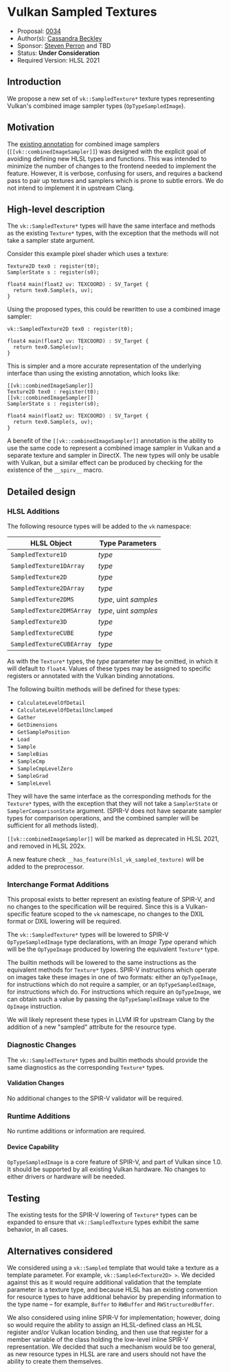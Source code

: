 <!-- {% raw %} -->

# Vulkan Sampled Textures

* Proposal: [0034](0034-vk-sampled-texture.md)
* Author(s): [Cassandra Beckley](https://github.com/cassiebeckley)
* Sponsor: [Steven Perron](https://github.com/s-perron) and TBD
* Status: **Under Consideration**
* Required Version: HLSL 2021
<!--
* PRs: [#NNNN](https://github.com/microsoft/DirectXShaderCompiler/pull/NNNN)
* Issues:
  [#NNNN](https://github.com/microsoft/DirectXShaderCompiler/issues/NNNN)
-->

## Introduction

We propose a new set of `vk::SampledTexture*` texture types representing
Vulkan's combined image sampler types (`OpTypeSampledImage`).

## Motivation

The [existing annotation](https://github.com/microsoft/DirectXShaderCompiler/wiki/Vulkan-combined-image-sampler-type)
for combined image samplers (`[[vk::combinedImageSampler]]`) was designed with
the explicit goal of avoiding defining new HLSL types and functions. This was
intended to minimize the number of changes to the frontend needed to implement
the feature. However, it is verbose, confusing for users, and requires a
backend pass to pair up textures and samplers which is prone to subtle errors.
We do not intend to implement it in upstream Clang.

## High-level description

The `vk::SampledTexture*` types will have the same interface and methods as the
existing `Texture*` types, with the exception that the methods will not take a
sampler state argument.

Consider this example pixel shader which uses a texture:

```hlsl
Texture2D tex0 : register(t0);
SamplerState s : register(s0);

float4 main(float2 uv: TEXCOORD) : SV_Target {
  return tex0.Sample(s, uv);
}
```

Using the proposed types, this could be rewritten to use a combined image
sampler:

```hlsl
vk::SampledTexture2D tex0 : register(t0);

float4 main(float2 uv: TEXCOORD) : SV_Target {
  return tex0.Sample(uv);
}
```

This is simpler and a more accurate representation of the underlying interface
than using the existing annotation, which looks like:

```hlsl
[[vk::combinedImageSampler]]
Texture2D tex0 : register(t0);
[[vk::combinedImageSampler]]
SamplerState s : register(s0);

float4 main(float2 uv: TEXCOORD) : SV_Target {
  return tex0.Sample(s, uv);
}
```

A benefit of the `[[vk::combinedImageSampler]]` annotation is the ability to
use the same code to represent a combined image sampler in Vulkan and a
separate texture and sampler in DirectX. The new types will only be usable with
Vulkan, but a similar effect can be produced by checking for the existence of
the `__spirv__` macro.

## Detailed design

### HLSL Additions

The following resource types will be added to the `vk` namespace:

| HLSL Object               | Type Parameters                   |
|---------------------------|-----------------------------------|
| `SampledTexture1D`        | _type_                            |
| `SampledTexture1DArray`   | _type_                            |
| `SampledTexture2D`        | _type_                            |
| `SampledTexture2DArray`   | _type_                            |
| `SampledTexture2DMS`      | _type_, uint _samples_            |
| `SampledTexture2DMSArray` | _type_, uint _samples_            |
| `SampledTexture3D`        | _type_                            |
| `SampledTextureCUBE`      | _type_                            |
| `SampledTextureCUBEArray` | _type_                            |

As with the `Texture*` types, the _type_ parameter may be omitted, in which
it will default to `float4`. Values of these types may be assigned to specific
registers or annotated with the Vulkan binding annotations.

The following builtin methods will be defined for these types:

* `CalculateLevelOfDetail`
* `CalculateLevelOfDetailUnclamped`
* `Gather`
* `GetDimensions`
* `GetSamplePosition`
* `Load`
* `Sample`
* `SampleBias`
* `SampleCmp`
* `SampleCmpLevelZero`
* `SampleGrad`
* `SampleLevel`

They will have the same interface as the corresponding methods for the
`Texture*` types, with the exception that they will not take a `SamplerState`
or `SamplerComparisonState` argument. (SPIR-V does not have separate sampler
types for comparison operations, and the combined sampler will be sufficient
for all methods listed).

`[[vk::combinedImageSampler]]` will be marked as deprecated in HLSL 2021, and
removed in HLSL 202x.

A new feature check `__has_feature(hlsl_vk_sampled_texture)` will be added to
the preprocessor.

### Interchange Format Additions

This proposal exists to better represent an existing feature of SPIR-V, and no
changes to the specification will be required. Since this is a Vulkan-specific
feature scoped to the `vk` namescape, no changes to the DXIL format or DXIL
lowering will be required.

The `vk::SampledTexture*` types will be lowered to SPIR-V `OpTypeSampledImage`
type declarations, with an _Image Type_ operand which will be the `OpTypeImage`
produced by lowering the equivalent `Texture*` type.

The builtin methods will be lowered to the same instructions as the equivalent
methods for `Texture*` types. SPIR-V instructions which operate on images take
these images in one of two formats: either an `OpTypeImage`, for instructions
which do not require a sampler, or an `OpTypeSampledImage`, for instructions
which do. For instructions which require an `OpTypeImage`, we can obtain such
a value by passing the `OpTypeSampledImage` value to the `OpImage` instruction.

We will likely represent these types in LLVM IR for upstream Clang by the
addition of a new "sampled" attribute for the resource type.

### Diagnostic Changes

The `vk::SampledTexture*` types and builtin methods should provide the same
diagnostics as the corresponding `Texture*` types.

#### Validation Changes

No additional changes to the SPIR-V validator will be required.

### Runtime Additions

No runtime additions or information are required.

#### Device Capability

`OpTypeSampledImage` is a core feature of SPIR-V, and part of Vulkan since 1.0.
It should be supported by all existing Vulkan hardware. No changes to either
drivers or hardware will be needed.

## Testing

The existing tests for the SPIR-V lowering of `Texture*` types can be expanded
to ensure that `vk::SampledTexture` types exhibit the same behavior, in all
cases.

## Alternatives considered

We considered using a `vk::Sampled` template that would take a texture as a
template parameter. For example, `vk::Sampled<Texture2D> >`. We decided against
this as it would require additional validation that the template parameter is a
texture type, and because HLSL has an existing convention for resource types to
have additional behavior by prepending information to the type name – for
example, `Buffer` to `RWBuffer` and `RWStructuredBuffer`.

We also considered using inline SPIR-V for implementation; however, doing so
would require the ability to assign an HLSL-defined class an HLSL register
and/or Vulkan location binding, and then use that register for a member
variable of the class holding the low-level inline SPIR-V representation. We
decided that such a mechanism would be too general, as new resource types in
HLSL are rare and users should not have the ability to create them themselves.

<!-- {% endraw %} -->
